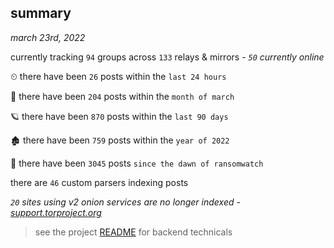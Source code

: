 
## summary
_march 23rd, 2022_

currently tracking `94` groups across `133` relays & mirrors - _`50` currently online_

⏲ there have been `26` posts within the `last 24 hours`

🦈 there have been `204` posts within the `month of march`

🪐 there have been `870` posts within the `last 90 days`

🏚 there have been `759` posts within the `year of 2022`

🦕 there have been `3045` posts `since the dawn of ransomwatch`

there are `46` custom parsers indexing posts

_`20` sites using v2 onion services are no longer indexed - [support.torproject.org](https://support.torproject.org/onionservices/v2-deprecation/)_

> see the project [README](https://github.com/thetanz/ransomwatch#ransomwatch--) for backend technicals
